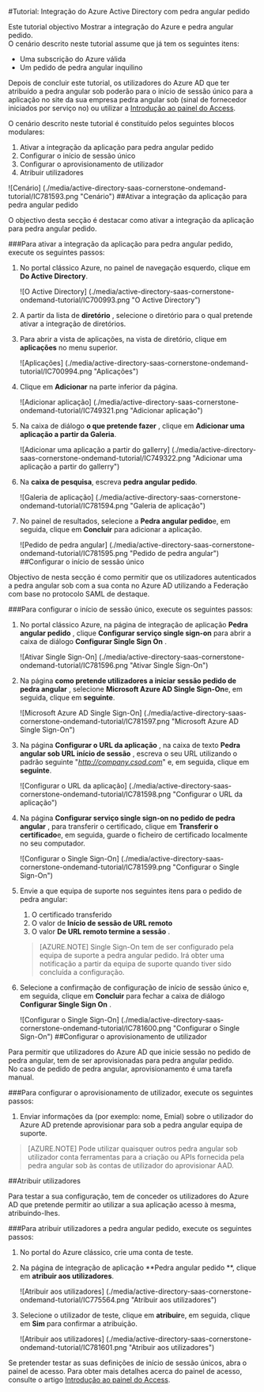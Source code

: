 <properties 
    pageTitle="Tutorial: Integração do Azure Active Directory com pedra angular sob | Microsoft Azure" 
    description="Saiba como utilizar o pedido de pedra angular com o Azure Active Directory para permitir o início de sessão único, aprovisionamento automatizado e mais!" 
    services="active-directory" 
    authors="jeevansd"  
    documentationCenter="na" 
    manager="femila"/>
<tags 
    ms.service="active-directory" 
    ms.devlang="na" 
    ms.topic="article" 
    ms.tgt_pltfrm="na" 
    ms.workload="identity" 
    ms.date="09/29/2016" 
    ms.author="jeedes" />

#<a name="tutorial-azure-active-directory-integration-with-cornerstone-ondemand"></a>Tutorial: Integração do Azure Active Directory com pedra angular pedido

Este tutorial objectivo Mostrar a integração do Azure e pedra angular pedido.  
O cenário descrito neste tutorial assume que já tem os seguintes itens:

-   Uma subscrição do Azure válida
-   Um pedido de pedra angular inquilino

Depois de concluir este tutorial, os utilizadores do Azure AD que ter atribuído a pedra angular sob poderão para o início de sessão único para a aplicação no site da sua empresa pedra angular sob (sinal de fornecedor iniciados por serviço no) ou utilizar a [Introdução ao painel do Access](active-directory-saas-access-panel-introduction.md).

O cenário descrito neste tutorial é constituído pelos seguintes blocos modulares:

1.  Ativar a integração da aplicação para pedra angular pedido
2.  Configurar o início de sessão único
3.  Configurar o aprovisionamento de utilizador
4.  Atribuir utilizadores

![Cenário] (./media/active-directory-saas-cornerstone-ondemand-tutorial/IC781593.png "Cenário")
##<a name="enabling-the-application-integration-for-cornerstone-ondemand"></a>Ativar a integração da aplicação para pedra angular pedido

O objectivo desta secção é destacar como ativar a integração da aplicação para pedra angular pedido.

###<a name="to-enable-the-application-integration-for-cornerstone-ondemand-perform-the-following-steps"></a>Para ativar a integração da aplicação para pedra angular pedido, execute os seguintes passos:

1.  No portal clássico Azure, no painel de navegação esquerdo, clique em **Do Active Directory**.

    ![O Active Directory] (./media/active-directory-saas-cornerstone-ondemand-tutorial/IC700993.png "O Active Directory")

2.  A partir da lista de **diretório** , selecione o diretório para o qual pretende ativar a integração de diretórios.

3.  Para abrir a vista de aplicações, na vista de diretório, clique em **aplicações** no menu superior.

    ![Aplicações] (./media/active-directory-saas-cornerstone-ondemand-tutorial/IC700994.png "Aplicações")

4.  Clique em **Adicionar** na parte inferior da página.

    ![Adicionar aplicação] (./media/active-directory-saas-cornerstone-ondemand-tutorial/IC749321.png "Adicionar aplicação")

5.  Na caixa de diálogo **o que pretende fazer** , clique em **Adicionar uma aplicação a partir da Galeria**.

    ![Adicionar uma aplicação a partir do gallerry] (./media/active-directory-saas-cornerstone-ondemand-tutorial/IC749322.png "Adicionar uma aplicação a partir do gallerry")

6.  Na **caixa de pesquisa**, escreva **pedra angular pedido**.

    ![Galeria de aplicação] (./media/active-directory-saas-cornerstone-ondemand-tutorial/IC781594.png "Galeria de aplicação")

7.  No painel de resultados, selecione a **Pedra angular pedido**e, em seguida, clique em **Concluir** para adicionar a aplicação.

    ![Pedido de pedra angular] (./media/active-directory-saas-cornerstone-ondemand-tutorial/IC781595.png "Pedido de pedra angular")
##<a name="configuring-single-sign-on"></a>Configurar o início de sessão único

Objectivo de nesta secção é como permitir que os utilizadores autenticados a pedra angular sob com a sua conta no Azure AD utilizando a Federação com base no protocolo SAML de destaque.

###<a name="to-configure-single-sign-on-perform-the-following-steps"></a>Para configurar o início de sessão único, execute os seguintes passos:

1.  No portal clássico Azure, na página de integração de aplicação **Pedra angular pedido** , clique **Configurar serviço single sign-on** para abrir a caixa de diálogo **Configurar Single Sign On** .

    ![Ativar Single Sign-On] (./media/active-directory-saas-cornerstone-ondemand-tutorial/IC781596.png "Ativar Single Sign-On")

2.  Na página **como pretende utilizadores a iniciar sessão pedido de pedra angular** , selecione **Microsoft Azure AD Single Sign-On**e, em seguida, clique em **seguinte**.

    ![Microsoft Azure AD Single Sign-On] (./media/active-directory-saas-cornerstone-ondemand-tutorial/IC781597.png "Microsoft Azure AD Single Sign-On")

3.  Na página **Configurar o URL da aplicação** , na caixa de texto **Pedra angular sob URL início de sessão** , escreva o seu URL utilizando o padrão seguinte "*http://company.csod.com*" e, em seguida, clique em **seguinte**.

    ![Configurar o URL da aplicação] (./media/active-directory-saas-cornerstone-ondemand-tutorial/IC781598.png "Configurar o URL da aplicação")

4.  Na página **Configurar serviço single sign-on no pedido de pedra angular** , para transferir o certificado, clique em **Transferir o certificado**e, em seguida, guarde o ficheiro de certificado localmente no seu computador.

    ![Configurar o Single Sign-On] (./media/active-directory-saas-cornerstone-ondemand-tutorial/IC781599.png "Configurar o Single Sign-On")

5.  Envie a que equipa de suporte nos seguintes itens para o pedido de pedra angular:

    1.  O certificado transferido
    2.  O valor de **Início de sessão de URL remoto**
    3.  O valor **De URL remoto termine a sessão** .

    >[AZURE.NOTE] Single Sign-On tem de ser configurado pela equipa de suporte a pedra angular pedido.
Irá obter uma notificação a partir da equipa de suporte quando tiver sido concluída a configuração.

6.  Selecione a confirmação de configuração de início de sessão único e, em seguida, clique em **Concluir** para fechar a caixa de diálogo **Configurar Single Sign On** .

    ![Configurar o Single Sign-On] (./media/active-directory-saas-cornerstone-ondemand-tutorial/IC781600.png "Configurar o Single Sign-On")
##<a name="configuring-user-provisioning"></a>Configurar o aprovisionamento de utilizador

Para permitir que utilizadores do Azure AD que inicie sessão no pedido de pedra angular, tem de ser aprovisionadas para pedra angular pedido.  
No caso de pedido de pedra angular, aprovisionamento é uma tarefa manual.

###<a name="to-configure-user-provisioning-perform-the-following-steps"></a>Para configurar o aprovisionamento de utilizador, execute os seguintes passos:

1.  Enviar informações da (por exemplo: nome, Emial) sobre o utilizador do Azure AD pretende aprovisionar para sob a pedra angular equipa de suporte.

>[AZURE.NOTE] Pode utilizar quaisquer outros pedra angular sob utilizador conta ferramentas para a criação ou APIs fornecida pela pedra angular sob às contas de utilizador do aprovisionar AAD.

##<a name="assigning-users"></a>Atribuir utilizadores

Para testar a sua configuração, tem de conceder os utilizadores do Azure AD que pretende permitir ao utilizar a sua aplicação acesso à mesma, atribuindo-lhes.

###<a name="to-assign-users-to-cornerstone-ondemand-perform-the-following-steps"></a>Para atribuir utilizadores a pedra angular pedido, execute os seguintes passos:

1.  No portal do Azure clássico, crie uma conta de teste.

2.  Na página de integração de aplicação **Pedra angular pedido **, clique em **atribuir aos utilizadores**.

    ![Atribuir aos utilizadores] (./media/active-directory-saas-cornerstone-ondemand-tutorial/IC775564.png "Atribuir aos utilizadores")

3.  Selecione o utilizador de teste, clique em **atribuir**e, em seguida, clique em **Sim** para confirmar a atribuição.

    ![Atribuir aos utilizadores] (./media/active-directory-saas-cornerstone-ondemand-tutorial/IC781601.png "Atribuir aos utilizadores")

Se pretender testar as suas definições de início de sessão únicos, abra o painel de acesso. Para obter mais detalhes acerca do painel de acesso, consulte o artigo [Introdução ao painel do Access](active-directory-saas-access-panel-introduction.md).
